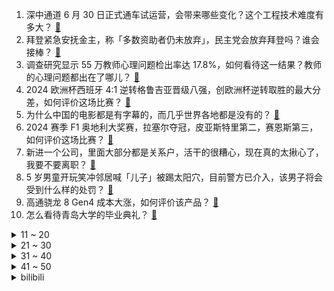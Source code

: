1. 深中通道 6 月 30 日正式通车试运营，会带来哪些变化？这个工程技术难度有多大？ [:link:](https://www.zhihu.com/question/660340179)
2. 拜登紧急安抚金主，称「多数资助者仍未放弃」，民主党会放弃拜登吗？谁会接棒？ [:link:](https://www.zhihu.com/question/660348806)
3. 调查研究显示 55 万教师心理问题检出率达 17.8%，如何看待这一结果？教师的心理问题都出在了哪儿？ [:link:](https://www.zhihu.com/question/660261614)
4. 2024 欧洲杯西班牙 4:1 逆转格鲁吉亚晋级八强，创欧洲杯逆转取胜的最大分差，如何评价这场比赛？ [:link:](https://www.zhihu.com/question/660182257)
5. 为什么中国的电影都是有字幕的，而几乎世界各地都是没有的？ [:link:](https://www.zhihu.com/question/547929535)
6. 2024 赛季 F1 奥地利大奖赛，拉塞尔夺冠，皮亚斯特里第二，赛恩斯第三，如何评价这场比赛？ [:link:](https://www.zhihu.com/question/660380135)
7. 新进一个公司，里面大部分都是关系户，活干的很糟心，现在真的太揪心了，我要不要离职？ [:link:](https://www.zhihu.com/question/659545540)
8. 5 岁男童开玩笑冲邻居喊「儿子」被踢太阳穴，目前警方已介入，该男子将会受到什么样的处罚？ [:link:](https://www.zhihu.com/question/660258095)
9. 高通骁龙 8 Gen4 成本大涨，如何评价该产品？ [:link:](https://www.zhihu.com/question/659941675)
10. 怎么看待青岛大学的毕业典礼？ [:link:](https://www.zhihu.com/question/659903590)
<details>
<summary>11 ~ 20</summary>

11. 在东北是不是叫一声“哥”真的能解决很多事？ [:link:](https://www.zhihu.com/question/374816625)
12. 如何评价林葳、陈国豪、赵维伦落选国家队？ [:link:](https://www.zhihu.com/question/660126978)
13. 如何看待 JackeyLove 直播爆料去沙特打世界杯得赔钱？ [:link:](https://www.zhihu.com/question/660345054)
14. 为什么现在不继续发展中子弹？ [:link:](https://www.zhihu.com/question/660013902)
15. 你写了一篇小说，突然被指控抄袭，抄袭来自一本你从没听过的书，并且确实出现内容相似，你会怎么办? [:link:](https://www.zhihu.com/question/660210333)
16. 为什么大多网文反派都以基督教为原型？有没有反派原型是巫毒或者白莲教的？ [:link:](https://www.zhihu.com/question/659979014)
17. 中国 6 月制造业 PMI 为 49.5，与上月持平，这一数据说明了什么？ [:link:](https://www.zhihu.com/question/660337330)
18. 如何评价DNF手游？ [:link:](https://www.zhihu.com/question/364125670)
19. 为什么现在的网络小说很少有环境描写？ [:link:](https://www.zhihu.com/question/575356968)
20. 世界的真相是什么呢？ [:link:](https://www.zhihu.com/question/492808108)
</details>
<details>
<summary>21 ~ 30</summary>

21. 如何评价《喜人奇妙夜》的作品《小品的世界》？ [:link:](https://www.zhihu.com/question/660169273)
22. 如果二战中的各个国家使用各国现代武器会有什么结果？ [:link:](https://www.zhihu.com/question/659836721)
23. 当你还是职场新人时「面对同事推卸责任」给自己，你会据理力争还是沉默背锅？ [:link:](https://www.zhihu.com/question/660062743)
24. 股市为什么不出台禁止做空和转融通的救市政策？ [:link:](https://www.zhihu.com/question/660078597)
25. 2024 欧洲杯英格兰 2:1 斯洛伐克，惊险晋级欧洲杯八强，如何评价这场比赛？ [:link:](https://www.zhihu.com/question/660182234)
26. 济南旅游为什么不出彩？ [:link:](https://www.zhihu.com/question/343826098)
27. 有什么吸血鬼动漫吗？ [:link:](https://www.zhihu.com/question/372056373)
28. 2024美洲杯阿根廷2：0秘鲁，劳塔罗梅开二度，梅西未出场，如何评价本场比赛？ [:link:](https://www.zhihu.com/question/660332674)
29. 青花瓷为何被称为中国稀有文物？ [:link:](https://www.zhihu.com/question/660307356)
30. 这次高考只考了300分但是又不甘心去读大专，想复读我该怎么办？ [:link:](https://www.zhihu.com/question/660012904)
</details>
<details>
<summary>31 ~ 40</summary>

31. 热爱写作但没有天赋该怎么办？ [:link:](https://www.zhihu.com/question/656427909)
32. 你身边最自律的人是什么样的？ [:link:](https://www.zhihu.com/question/659544217)
33. 写网络小说，写不出期待感，代入感怎么办？ [:link:](https://www.zhihu.com/question/656230100)
34. 职场上，有没有快速学习、提升能力的方法？ [:link:](https://www.zhihu.com/question/658821225)
35. 女生160cm 110斤真的很胖吗？ [:link:](https://www.zhihu.com/question/655810986)
36. 日本AI技术怎么样？在世界属于哪个Tier？ [:link:](https://www.zhihu.com/question/583961277)
37. 为什么现在武大华科的分数线比一本线高100，十几年前才高50左右? [:link:](https://www.zhihu.com/question/660147444)
38. 想打工给爸爸买新手机，有什么性价比高的手机推荐吗? [:link:](https://www.zhihu.com/question/656490472)
39. 留数定理能和安培环路定理联系起来吗？ [:link:](https://www.zhihu.com/question/593230446)
40. 能否说一件最近让你感到无比幸福的事儿？ [:link:](https://www.zhihu.com/question/660115825)
</details>
<details>
<summary>41 ~ 50</summary>

41. 6 月 30日 U18 女篮亚洲杯决赛，中国队79:96负于澳大利亚队，如何评价这场比赛？ [:link:](https://www.zhihu.com/question/660365155)
42. 女婿为什么不喜欢去丈母娘家？ [:link:](https://www.zhihu.com/question/660238154)
43. 为什么现在的游戏作品没有以前优秀了？ [:link:](https://www.zhihu.com/question/656754727)
44. 超 20 城明确「买房送户口」，专家称如再有新政或涉一线城市落户，这种可能性有多大？会带来哪些影响？ [:link:](https://www.zhihu.com/question/660335117)
45. 要不要为了男朋友放弃大专老师的编制？ [:link:](https://www.zhihu.com/question/658163923)
46. 我这种情况（605）建议复读吗？ [:link:](https://www.zhihu.com/question/659788086)
47. 什么是优质的亲子时光？ [:link:](https://www.zhihu.com/question/659616029)
48. 想做朗兰兹纲领方向，请问如何安排学习进度？ [:link:](https://www.zhihu.com/question/527494251)
49. 天津一电动自行车14秒爆炸5次，事故原因是什么？如何预防电动车火灾的发生？ [:link:](https://www.zhihu.com/question/660195188)
50. 24届高考成绩不理想，应该复读吗? [:link:](https://www.zhihu.com/question/659791317)
</details><details>
<summary>bilibili</summary>

</details>